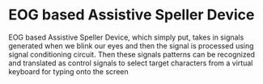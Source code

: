 # EOG based Assistive Speller Device
EOG based Assistive Speller Device, which simply put, takes in signals generated when we blink our eyes and then the signal is processed using signal conditioning circuit. Then these signals patterns can be recognized and translated as control signals to select target characters from a virtual keyboard for typing onto the screen
